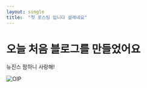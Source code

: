 ```yaml
---
layout: single
title:  "첫 포스팅 입니다 설레네요"
---
```


# 오늘 처음 블로그를 만들었어요 

뉴진스 팜하니 사랑해!

![OIP](C:/Users/infin/Downloads/OIP.jpg)
